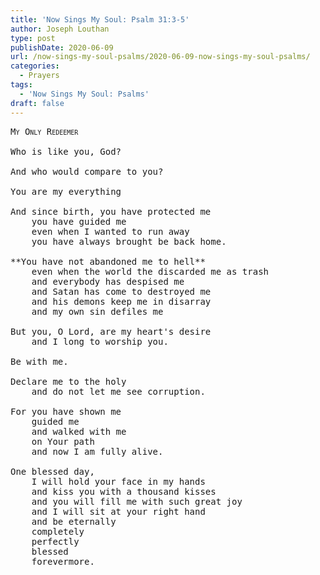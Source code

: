 ```yaml
---
title: 'Now Sings My Soul: Psalm 31:3-5'
author: Joseph Louthan
type: post
publishDate: 2020-06-09
url: /now-sings-my-soul-psalms/2020-06-09-now-sings-my-soul-psalms/
categories:
  - Prayers
tags:
  - 'Now Sings My Soul: Psalms'
draft: false
---
```


<pre>
<div style="font-variant: small-caps;">My Only Redeemer</div>
Who is like you, God?

And who would compare to you?

You are my everything

And since birth, you have protected me
	you have guided me
	even when I wanted to run away
	you have always brought be back home.

**You have not abandoned me to hell**
	even when the world the discarded me as trash
	and everybody has despised me
	and Satan has come to destroyed me
	and his demons keep me in disarray
	and my own sin defiles me

But you, O Lord, are my heart's desire
	and I long to worship you.

Be with me.

Declare me to the holy
	and do not let me see corruption.

For you have shown me
	guided me
	and walked with me
	on Your path
	and now I am fully alive.

One blessed day,
	I will hold your face in my hands
	and kiss you with a thousand kisses
	and you will fill me with such great joy
	and I will sit at your right hand
	and be eternally
	completely
	perfectly
	blessed
	forevermore.

</pre>